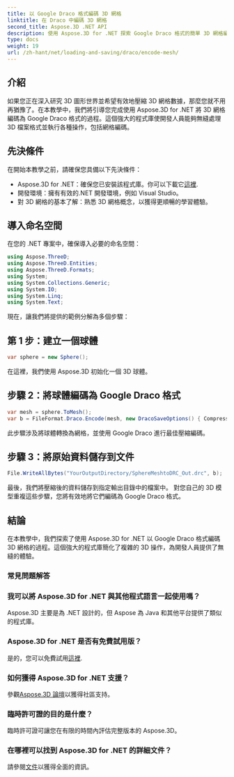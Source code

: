 ```yaml
---
title: 以 Google Draco 格式編碼 3D 網格
linktitle: 在 Draco 中編碼 3D 網格
second_title: Aspose.3D .NET API
description: 使用 Aspose.3D for .NET 探索 Google Draco 格式的簡單 3D 網格編碼。請遵循我們的逐步指南。高效、強大且對開發人員友好！
type: docs
weight: 19
url: /zh-hant/net/loading-and-saving/draco/encode-mesh/
---
```

## 介紹
如果您正在深入研究 3D 圖形世界並希望有效地壓縮 3D 網格數據，那麼您就不用再猶豫了。在本教學中，我們將引導您完成使用 Aspose.3D for .NET 將 3D 網格編碼為 Google Draco 格式的過程。這個強大的程式庫使開發人員能夠無縫處理 3D 檔案格式並執行各種操作，包括網格編碼。
## 先決條件
在開始本教學之前，請確保您具備以下先決條件：
-  Aspose.3D for .NET：確保您已安裝該程式庫。你可以下載它[這裡](https://releases.aspose.com/3d/net/).
- 開發環境：擁有有效的.NET 開發環境，例如 Visual Studio。
- 對 3D 網格的基本了解：熟悉 3D 網格概念，以獲得更順暢的學習體驗。
## 導入命名空間
在您的 .NET 專案中，確保導入必要的命名空間：
```csharp
using Aspose.ThreeD;
using Aspose.ThreeD.Entities;
using Aspose.ThreeD.Formats;
using System;
using System.Collections.Generic;
using System.IO;
using System.Linq;
using System.Text;
```
現在，讓我們將提供的範例分解為多個步驟：
## 第 1 步：建立一個球體
```csharp
var sphere = new Sphere();
```
在這裡，我們使用 Aspose.3D 初始化一個 3D 球體。
## 步驟 2：將球體編碼為 Google Draco 格式
```csharp
var mesh = sphere.ToMesh();
var b = FileFormat.Draco.Encode(mesh, new DracoSaveOptions() { CompressionLevel = DracoCompressionLevel.Optimal });
```
此步驟涉及將球體轉換為網格，並使用 Google Draco 進行最佳壓縮編碼。
## 步驟 3：將原始資料儲存到文件
```csharp
File.WriteAllBytes("YourOutputDirectory/SphereMeshtoDRC_Out.drc", b);
```
最後，我們將壓縮後的資料儲存到指定輸出目錄中的檔案中。
對您自己的 3D 模型重複這些步驟，您將有效地將它們編碼為 Google Draco 格式。
## 結論
在本教學中，我們探索了使用 Aspose.3D for .NET 以 Google Draco 格式編碼 3D 網格的過程。這個強大的程式庫簡化了複雜的 3D 操作，為開發人員提供了無縫的體驗。

### 常見問題解答
### 我可以將 Aspose.3D for .NET 與其他程式語言一起使用嗎？
Aspose.3D 主要是為 .NET 設計的，但 Aspose 為 Java 和其他平台提供了類似的程式庫。
### Aspose.3D for .NET 是否有免費試用版？
是的，您可以免費試用[這裡](https://releases.aspose.com/).
### 如何獲得 Aspose.3D for .NET 支援？
參觀[Aspose.3D 論壇](https://forum.aspose.com/c/3d/18)以獲得社區支持。
### 臨時許可證的目的是什麼？
臨時許可證可讓您在有限的時間內評估完整版本的 Aspose.3D。
### 在哪裡可以找到 Aspose.3D for .NET 的詳細文件？
請參閱[文件](https://reference.aspose.com/3d/net/)以獲得全面的資訊。
